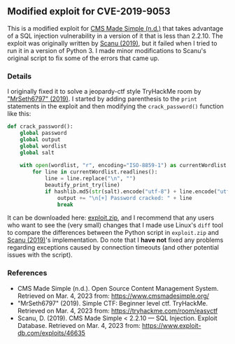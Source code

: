 ## Modified exploit for CVE-2019-9053

This is a modified exploit for [CMS Made Simple (n.d.)](https://www.cmsmadesimple.org/) that takes advantage of a SQL injection vulnerability in a version of it that is less than 2.2.10. The exploit was originally written by [Scanu (2019)](https://www.exploit-db.com/exploits/46635), but it failed when I tried to run it in a version of Python 3. I made minor modifications to Scanu's original script to fix some of the errors that came up. 

### Details

I originally fixed it to solve a jeopardy-ctf style TryHackMe room by ["MrSeth6797" (2019)](https://tryhackme.com/room/easyctf). I started by adding parenthesis to the ``print`` statements in the exploit and then modifying the ``crack_password()`` function like this:

```python
def crack_password():
    global password
    global output
    global wordlist
    global salt
    
    with open(wordlist, "r", encoding="ISO-8859-1") as currentWordlist:
        for line in currentWordlist.readlines():
            line = line.replace("\n", "")
            beautify_print_try(line)
            if hashlib.md5(str(salt).encode("utf-8") + line.encode("utf-8")).hexdigest() == password:
                output += "\n[+] Password cracked: " + line
                break
```

It can be downloaded here: [exploit.zip](./exploit.zip), and I recommend that any users who want to see the (very small) changes that I made use Linux's ``diff`` tool to compare the differences between the Python script in ``exploit.zip`` and [Scanu (2019)](https://www.exploit-db.com/exploits/46635)'s implementation. Do note that I __have not__ fixed any problems regarding exceptions caused by connection timeouts (and other potential issues with the script).

### References

* CMS Made Simple (n.d.). Open Source Content Management System. Retrieved on Mar. 
    4, 2023 from: https://www.cmsmadesimple.org/
* "MrSeth6797" (2019). Simple CTF: Beginner level ctf. TryHackMe. Retrieved on Mar.
    4, 2023 from: https://tryhackme.com/room/easyctf
* Scanu, D. (2019). CMS Made Simple < 2.2.10 — SQL Injection. Exploit Database. 
    Retrieved on Mar. 4, 2023 from: https://www.exploit-db.com/exploits/46635
